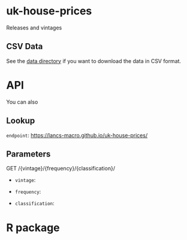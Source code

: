 
# uk-house-prices

Releases and vintages

## CSV Data

See the [data directory](./data) if you want to download the data in CSV format. 

# API 

You can also 


## Lookup 

`endpoint`: https://lancs-macro.github.io/uk-house-prices/

##  Parameters

GET /{vintage}/{frequency}/{classification}/

* `vintage`: 

* `frequency`:

* `classification`:

# R package